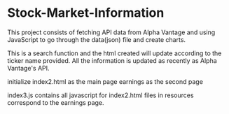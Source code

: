 # Stock-Market-Information

This project consists of fetching API data from Alpha Vantage and using JavaScript to go through the data(json) file and create charts.

This is a search function and the html created will update according to the ticker name provided. All the information is updated as recently as Alpha Vantage's API.


initialize index2.html as the main page
earnings as the second page

index3.js contains all javascript for index2.html 
files in resources correspond to the earnings page.
